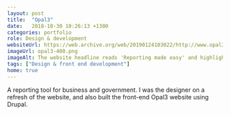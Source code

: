 ```yaml
---
layout: post
title:  "Opal3"
date:   2018-10-30 10:26:13 +1300
categories: portfolio
role: Design & development
websiteUrl: https://web.archive.org/web/20190124103022/http://www.opal3.com/
imageUrl: opal3-400.png
imageAlt: The website headline reads 'Reporting made easy' and highlights some of the products clients including NZ local councils
tags: ["Design & front end development"]
home: true
---
```

A reporting tool for business and government. I was the designer on a refresh of the website, and also built the front-end Opal3 website using Drupal. 